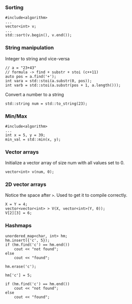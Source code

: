 ### Sorting
```
#include<algorithm>
...
vector<int> v;
...
std::sort(v.begin(), v.end());
```

### String manipulation
Integer to string and vice-versa
```
// a = "23+43"
// formula -> find + substr + stoi (c++11)
auto pos = a.find('+');
int vara = std::stoi(a.substr(0, pos));
int varb = std::stoi(a.substr(pos + 1, a.length()));
```
Convert a number to a string
```
std::string num = std::to_string(23);
```

### Min/Max
```
#include<algorithm>
...
int x = 5, y = 39;
min_val = std::min(x, y);
```

### Vector arrays
Initialize a vector array of size num with all values set to 0.
```
vector<int> v(num, 0);
```


### 2D vector arrays
Notice the space after `>`. Used to get it to compile correctly.
```
X = Y = 4;
vector<vector<int> > V(X, vector<int>(Y, 0));
V[2][3] = 6;
```

### Hashmaps
```
unordered_map<char, int> hm;
hm.insert({'c', 5});
if (hm.find('c') == hm.end())
    cout << "not found";
else
    cout << "found";

hm.erase('c');

hm['c'] = 5;

if (hm.find('c') == hm.end())
    cout << "not found";
else
    cout << "found";
````
